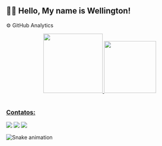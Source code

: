 ## 👋🏼 Hello, My name is Wellington!

⚙️ GitHub Analytics
<div align="center">
  <a href="https://github.com/Wellington126">
  <img height="160em" src="https://github-readme-stats.vercel.app/api?username=Wellington126&show_icons=true&theme=dark&include_all_commits=true&count_private=true"/>
  <img height="140em" src="https://github-readme-stats.vercel.app/api/top-langs/?username=Wellington126&layout=compact&langs_count=7&theme=dark"/>
</div> 
  
# 
  ### Contatos:
<div>
  <a href="https://discord.com/channels/818951123925991454" target="_blank"><img src="https://img.shields.io/badge/Discord-7289DA?style=for-the-badge&logo=discord&logoColor=white" target="_blank"></a>
  <a href="https://web.telegram.org/k/" target="_blank"><img src="https://img.shields.io/badge/Telegram-2CA5E0?style=for-the-badge&logo=telegram&logoColor=white" target="_blank"></a>      
  <a href="https://www.linkedin.com/in/wellington-antonio-9ab069205/" target="_blank"><img src="https://img.shields.io/badge/-LinkedIn-%230077B5?style=for-the-badge&logo=linkedin&logoColor=white" target="_blank"></a> 
  
![Snake animation](https://github.com/Wellington126/Wellington126/blob/output/github-contribution-grid-snake.svg)
</div>
